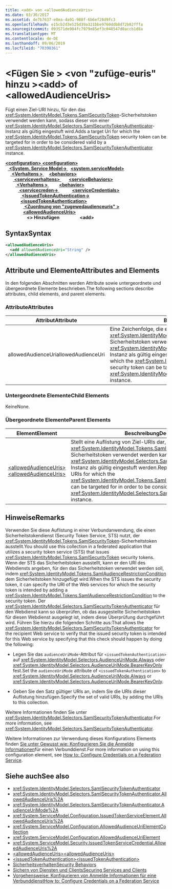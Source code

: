 ```yaml
---
title: <add> von <allowedAudienceUris>
ms.date: 03/30/2017
ms.assetid: 4e7b7637-e0ea-4a91-988f-6b6ef28d9fc3
ms.openlocfilehash: e15cb2d3e525d39a321bbe9760ddb8d72b02fffa
ms.sourcegitcommit: 093571de904fc7979e85ef3c048547d0accb1d8a
ms.translationtype: MT
ms.contentlocale: de-DE
ms.lasthandoff: 09/06/2019
ms.locfileid: "70398361"
---
```

# <a name="add-of-allowedaudienceuris"></a><span data-ttu-id="38cb9-102">\<Fügen Sie > \<von "zufüge-euris" hinzu ></span><span class="sxs-lookup"><span data-stu-id="38cb9-102">\<add> of \<allowedAudienceUris></span></span>
<span data-ttu-id="38cb9-103">Fügt einen Ziel-URI hinzu, für den das <xref:System.IdentityModel.Tokens.SamlSecurityToken>-Sicherheitstoken verwendet werden kann, sodass dieser von einer <xref:System.IdentityModel.Selectors.SamlSecurityTokenAuthenticator>-Instanz als gültig eingestuft wird.</span><span class="sxs-lookup"><span data-stu-id="38cb9-103">Adds a target Uri for which the <xref:System.IdentityModel.Tokens.SamlSecurityToken> security token can be targeted for in order to be considered valid by a <xref:System.IdentityModel.Selectors.SamlSecurityTokenAuthenticator> instance.</span></span>  
  
<span data-ttu-id="38cb9-104">[ **\<configuration>** ](../configuration-element.md)</span><span class="sxs-lookup"><span data-stu-id="38cb9-104">[**\<configuration>**](../configuration-element.md)</span></span>\
<span data-ttu-id="38cb9-105">&nbsp;&nbsp;[ **\<System. Service Model->** ](system-servicemodel.md)</span><span class="sxs-lookup"><span data-stu-id="38cb9-105">&nbsp;&nbsp;[**\<system.serviceModel>**](system-servicemodel.md)</span></span>\
<span data-ttu-id="38cb9-106">&nbsp;&nbsp;&nbsp;&nbsp;[ **\<Verhaltens >** ](behaviors.md)</span><span class="sxs-lookup"><span data-stu-id="38cb9-106">&nbsp;&nbsp;&nbsp;&nbsp;[**\<behaviors>**](behaviors.md)</span></span>\
<span data-ttu-id="38cb9-107">&nbsp;&nbsp;&nbsp;&nbsp;&nbsp;&nbsp;[ **\<serviceverhaltens>** ](servicebehaviors.md)</span><span class="sxs-lookup"><span data-stu-id="38cb9-107">&nbsp;&nbsp;&nbsp;&nbsp;&nbsp;&nbsp;[**\<serviceBehaviors>**](servicebehaviors.md)</span></span>\
<span data-ttu-id="38cb9-108">&nbsp;&nbsp;&nbsp;&nbsp;&nbsp;&nbsp;&nbsp;&nbsp;[ **\<Verhaltens >** ](behavior-of-servicebehaviors.md)</span><span class="sxs-lookup"><span data-stu-id="38cb9-108">&nbsp;&nbsp;&nbsp;&nbsp;&nbsp;&nbsp;&nbsp;&nbsp;[**\<behavior>**](behavior-of-servicebehaviors.md)</span></span>\
<span data-ttu-id="38cb9-109">&nbsp;&nbsp;&nbsp;&nbsp;&nbsp;&nbsp;&nbsp;&nbsp;&nbsp;&nbsp;[ **\<servicecreden->** ](servicecredentials.md)</span><span class="sxs-lookup"><span data-stu-id="38cb9-109">&nbsp;&nbsp;&nbsp;&nbsp;&nbsp;&nbsp;&nbsp;&nbsp;&nbsp;&nbsp;[**\<serviceCredentials>**](servicecredentials.md)</span></span>\
<span data-ttu-id="38cb9-110">&nbsp;&nbsp;&nbsp;&nbsp;&nbsp;&nbsp;&nbsp;&nbsp;&nbsp;&nbsp;&nbsp;&nbsp;[ **\<IssuedTokenAuthentication->** ](issuedtokenauthentication-of-servicecredentials.md)</span><span class="sxs-lookup"><span data-stu-id="38cb9-110">&nbsp;&nbsp;&nbsp;&nbsp;&nbsp;&nbsp;&nbsp;&nbsp;&nbsp;&nbsp;&nbsp;&nbsp;[**\<issuedTokenAuthentication>**](issuedtokenauthentication-of-servicecredentials.md)</span></span>\
<span data-ttu-id="38cb9-111">&nbsp;&nbsp;&nbsp;&nbsp;&nbsp;&nbsp;&nbsp;&nbsp;&nbsp;&nbsp;&nbsp;&nbsp;&nbsp;&nbsp;[ **\<Zuordnung von "zugewedaudienceuris" >** ](allowedaudienceuris.md)</span><span class="sxs-lookup"><span data-stu-id="38cb9-111">&nbsp;&nbsp;&nbsp;&nbsp;&nbsp;&nbsp;&nbsp;&nbsp;&nbsp;&nbsp;&nbsp;&nbsp;&nbsp;&nbsp;[**\<allowedAudienceUris>**](allowedaudienceuris.md)</span></span>\
<span data-ttu-id="38cb9-112">&nbsp;&nbsp;&nbsp;&nbsp;&nbsp;&nbsp;&nbsp;&nbsp;&nbsp;&nbsp;&nbsp;&nbsp;&nbsp;&nbsp;&nbsp;&nbsp; **\<> Hinzufügen**</span><span class="sxs-lookup"><span data-stu-id="38cb9-112">&nbsp;&nbsp;&nbsp;&nbsp;&nbsp;&nbsp;&nbsp;&nbsp;&nbsp;&nbsp;&nbsp;&nbsp;&nbsp;&nbsp;&nbsp;&nbsp;**\<add>**</span></span>  
  
## <a name="syntax"></a><span data-ttu-id="38cb9-113">Syntax</span><span class="sxs-lookup"><span data-stu-id="38cb9-113">Syntax</span></span>  
  
```xml  
<allowedAudienceUris>
  <add allowedAudienceUri="String" />
</allowedAudienceUris>
```  
  
## <a name="attributes-and-elements"></a><span data-ttu-id="38cb9-114">Attribute und Elemente</span><span class="sxs-lookup"><span data-stu-id="38cb9-114">Attributes and Elements</span></span>  
 <span data-ttu-id="38cb9-115">In den folgenden Abschnitten werden Attribute sowie untergeordnete und übergeordnete Elemente beschrieben.</span><span class="sxs-lookup"><span data-stu-id="38cb9-115">The following sections describe attributes, child elements, and parent elements.</span></span>  
  
### <a name="attributes"></a><span data-ttu-id="38cb9-116">Attribute</span><span class="sxs-lookup"><span data-stu-id="38cb9-116">Attributes</span></span>  
  
|<span data-ttu-id="38cb9-117">Attribut</span><span class="sxs-lookup"><span data-stu-id="38cb9-117">Attribute</span></span>|<span data-ttu-id="38cb9-118">Beschreibung</span><span class="sxs-lookup"><span data-stu-id="38cb9-118">Description</span></span>|  
|---------------|-----------------|  
|<span data-ttu-id="38cb9-119">allowedAudienceUri</span><span class="sxs-lookup"><span data-stu-id="38cb9-119">allowedAudienceUri</span></span>|<span data-ttu-id="38cb9-120">Eine Zeichenfolge, die eine Ziel-URI enthält, für die das <xref:System.IdentityModel.Tokens.SamlSecurityToken>-Sicherheitstoken verwendet werden kann, sodass diese von einer <xref:System.IdentityModel.Selectors.SamlSecurityTokenAuthenticator>-Instanz als gültig eingestuft wird.</span><span class="sxs-lookup"><span data-stu-id="38cb9-120">A string that contains a target Uri for which the <xref:System.IdentityModel.Tokens.SamlSecurityToken> security token can be targeted for in order to be considered valid by a <xref:System.IdentityModel.Selectors.SamlSecurityTokenAuthenticator> instance.</span></span>|  
  
### <a name="child-elements"></a><span data-ttu-id="38cb9-121">Untergeordnete Elemente</span><span class="sxs-lookup"><span data-stu-id="38cb9-121">Child Elements</span></span>  
 <span data-ttu-id="38cb9-122">Keine</span><span class="sxs-lookup"><span data-stu-id="38cb9-122">None.</span></span>  
  
### <a name="parent-elements"></a><span data-ttu-id="38cb9-123">Übergeordnete Elemente</span><span class="sxs-lookup"><span data-stu-id="38cb9-123">Parent Elements</span></span>  
  
|<span data-ttu-id="38cb9-124">Element</span><span class="sxs-lookup"><span data-stu-id="38cb9-124">Element</span></span>|<span data-ttu-id="38cb9-125">Beschreibung</span><span class="sxs-lookup"><span data-stu-id="38cb9-125">Description</span></span>|  
|-------------|-----------------|  
|[<span data-ttu-id="38cb9-126">\<allowedAudienceUris></span><span class="sxs-lookup"><span data-stu-id="38cb9-126">\<allowedAudienceUris></span></span>](allowedaudienceuris.md)|<span data-ttu-id="38cb9-127">Stellt eine Auflistung von Ziel-URIs dar, für die das <xref:System.IdentityModel.Tokens.SamlSecurityToken>-Sicherheitstoken verwendet werden kann, sodass diese von einer <xref:System.IdentityModel.Selectors.SamlSecurityTokenAuthenticator>-Instanz als gültig eingestuft werden.</span><span class="sxs-lookup"><span data-stu-id="38cb9-127">Represents a collection of target URIs for which the <xref:System.IdentityModel.Tokens.SamlSecurityToken> security token can be targeted for in order to be considered valid by a <xref:System.IdentityModel.Selectors.SamlSecurityTokenAuthenticator> instance.</span></span>|  
  
## <a name="remarks"></a><span data-ttu-id="38cb9-128">Hinweise</span><span class="sxs-lookup"><span data-stu-id="38cb9-128">Remarks</span></span>  
 <span data-ttu-id="38cb9-129">Verwenden Sie diese Auflistung in einer Verbundanwendung, die einen Sicherheitstokendienst (Security Token Service, STS) nutzt, der <xref:System.IdentityModel.Tokens.SamlSecurityToken>-Sicherheitstoken ausstellt.</span><span class="sxs-lookup"><span data-stu-id="38cb9-129">You should use this collection in a federated application that utilizes a security token service (STS) that issues <xref:System.IdentityModel.Tokens.SamlSecurityToken> security tokens.</span></span> <span data-ttu-id="38cb9-130">Wenn der STS das Sicherheitstoken ausstellt, kann er den URI des Webdiensts angeben, für den das Sicherheitstoken verwendet werden soll, indem <xref:System.IdentityModel.Tokens.SamlAudienceRestrictionCondition> dem Sicherheitstoken hinzugefügt wird.</span><span class="sxs-lookup"><span data-stu-id="38cb9-130">When the STS issues the security token, it can specify the URI of the Web services for which the security token is intended by adding a <xref:System.IdentityModel.Tokens.SamlAudienceRestrictionCondition> to the security token.</span></span> <span data-ttu-id="38cb9-131">Der <xref:System.IdentityModel.Selectors.SamlSecurityTokenAuthenticator> für den Webdienst kann so überprüfen, ob das ausgestellte Sicherheitstoken für diesen Webdienst ausgelegt ist, indem diese Überprüfung durchgeführt wird. Führen Sie hierzu die folgenden Schritte aus:</span><span class="sxs-lookup"><span data-stu-id="38cb9-131">That allows the <xref:System.IdentityModel.Selectors.SamlSecurityTokenAuthenticator> for the recipient Web service to verify that the issued security token is intended for this Web service by specifying that this check should happen by doing the following:</span></span>  
  
- <span data-ttu-id="38cb9-132">Legen Sie das `audienceUriMode`-Attribut für `<issuedTokenAuthentication>` auf <xref:System.IdentityModel.Selectors.AudienceUriMode.Always> oder <xref:System.IdentityModel.Selectors.AudienceUriMode.BearerKeyOnly> fest.</span><span class="sxs-lookup"><span data-stu-id="38cb9-132">Set the `audienceUriMode` attribute of `<issuedTokenAuthentication>` to <xref:System.IdentityModel.Selectors.AudienceUriMode.Always> or <xref:System.IdentityModel.Selectors.AudienceUriMode.BearerKeyOnly>.</span></span>  
  
- <span data-ttu-id="38cb9-133">Geben Sie den Satz gültiger URIs an, indem Sie die URIs dieser Auflistung hinzufügen.</span><span class="sxs-lookup"><span data-stu-id="38cb9-133">Specify the set of valid URIs, by adding the URIs to this collection.</span></span>  
  
 <span data-ttu-id="38cb9-134">Weitere Informationen finden Sie unter <xref:System.IdentityModel.Selectors.SamlSecurityTokenAuthenticator>.</span><span class="sxs-lookup"><span data-stu-id="38cb9-134">For more information, see <xref:System.IdentityModel.Selectors.SamlSecurityTokenAuthenticator>.</span></span>  
  
 <span data-ttu-id="38cb9-135">Weitere Informationen zur Verwendung dieses Konfigurations Elements finden [Sie unter Gewusst wie: Konfigurieren Sie die Anmelde Informationen](../../../wcf/feature-details/how-to-configure-credentials-on-a-federation-service.md)für einen Verbunddienst.</span><span class="sxs-lookup"><span data-stu-id="38cb9-135">For more information on using this configuration element, see [How to: Configure Credentials on a Federation Service](../../../wcf/feature-details/how-to-configure-credentials-on-a-federation-service.md).</span></span>  
  
## <a name="see-also"></a><span data-ttu-id="38cb9-136">Siehe auch</span><span class="sxs-lookup"><span data-stu-id="38cb9-136">See also</span></span>

- <xref:System.IdentityModel.Selectors.SamlSecurityTokenAuthenticator>
- <xref:System.IdentityModel.Selectors.SamlSecurityTokenAuthenticator.AllowedAudienceUris%2A>
- <xref:System.IdentityModel.Selectors.SamlSecurityTokenAuthenticator.AudienceUriMode%2A>
- <xref:System.ServiceModel.Configuration.IssuedTokenServiceElement.AllowedAudienceUris%2A>
- <xref:System.ServiceModel.Configuration.AllowedAudienceUriElementCollection>
- <xref:System.ServiceModel.Configuration.AllowedAudienceUriElement>
- <xref:System.ServiceModel.Security.IssuedTokenServiceCredential.AllowedAudienceUris%2A>
- [<span data-ttu-id="38cb9-137">\<allowedAudienceUris></span><span class="sxs-lookup"><span data-stu-id="38cb9-137">\<allowedAudienceUris></span></span>](allowedaudienceuris.md)
- [<span data-ttu-id="38cb9-138">\<issuedTokenAuthentication></span><span class="sxs-lookup"><span data-stu-id="38cb9-138">\<issuedTokenAuthentication></span></span>](issuedtokenauthentication-of-servicecredentials.md)
- [<span data-ttu-id="38cb9-139">Sicherheitsverhalten</span><span class="sxs-lookup"><span data-stu-id="38cb9-139">Security Behaviors</span></span>](../../../wcf/feature-details/security-behaviors-in-wcf.md)
- [<span data-ttu-id="38cb9-140">Sichern von Diensten und Clients</span><span class="sxs-lookup"><span data-stu-id="38cb9-140">Securing Services and Clients</span></span>](../../../wcf/feature-details/securing-services-and-clients.md)
- [<span data-ttu-id="38cb9-141">Vorgehensweise: Konfigurieren von Anmelde Informationen für eine Verbunddienst</span><span class="sxs-lookup"><span data-stu-id="38cb9-141">How to: Configure Credentials on a Federation Service</span></span>](../../../wcf/feature-details/how-to-configure-credentials-on-a-federation-service.md)
